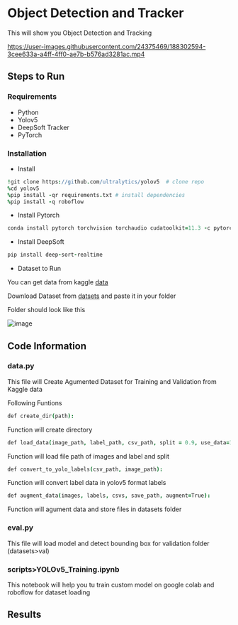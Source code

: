# Object Detection and Tracker

This will show you Object Detection and Tracking



https://user-images.githubusercontent.com/24375469/188302594-3cee633a-a4ff-4ff0-ae7b-b576ad3281ac.mp4



## Steps to Run

### Requirements
 * Python
 * Yolov5
 * DeepSoft Tracker
 * PyTorch

### Installation

 * Install
```coffee
!git clone https://github.com/ultralytics/yolov5  # clone repo
%cd yolov5
%pip install -qr requirements.txt # install dependencies
%pip install -q roboflow
```

* Install Pytorch

```coffee
conda install pytorch torchvision torchaudio cudatoolkit=11.3 -c pytorch
```

* Install DeepSoft

```coffee
pip install deep-sort-realtime
```

* Dataset to Run

You can get data from kaggle [data](https://www.kaggle.com/datasets/alincijov/self-driving-cars)

Download Dataset from [datsets](https://1drv.ms/u/s!Ap4n1qGJ_Eu0gr8_Hotjglk9i1aNmQ?e=fWwhzu) and paste it in your folder

Folder should look like this

![image](https://user-images.githubusercontent.com/24375469/188274022-23dc0bbc-e2ba-445c-b70b-83ba1d836afc.png)

## Code Information

### data.py

This file will Create Agumented Dataset for Training and Validation from Kaggle data

Following Funtions 

```coffee
def create_dir(path):
```
Function will create directory 
 
```coffee
def load_data(image_path, label_path, csv_path, split = 0.9, use_data=1):
```
Function will load file path of images and label and split 

```coffee
def convert_to_yolo_labels(csv_path, image_path):
```
Function will convert label data in yolov5 format labels

```coffee
def augment_data(images, labels, csvs, save_path, augment=True):
```
Function will agument data and store files in datasets folder

### eval.py

This file will load model and detect bounding box for validation folder (datasets>val)

### scripts>YOLOv5_Training.ipynb

This notebook will help you tu train custom model on google colab and roboflow for dataset loading

## Results

